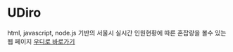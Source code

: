 # UDiro
html, javascript, node.js 기반의 서울시 실시간 인원현황에 따른 혼잡량을 볼수 있는 웹 페이지
[우디로 바로가기](https://port-0-udiro-client-dcse2bli92yw8t.sel4.cloudtype.app/)
